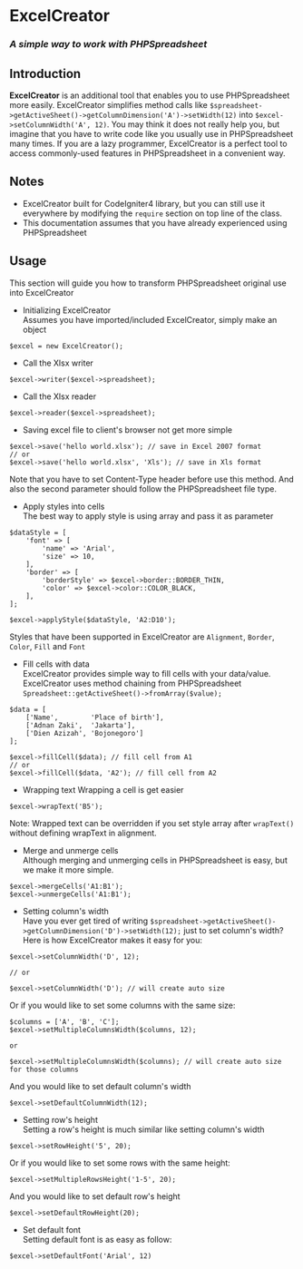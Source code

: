 # ExcelCreator
### <i>A simple way to work with PHPSpreadsheet</i>

## Introduction
<strong>ExcelCreator</strong> is an additional tool that enables you to use PHPSpreadsheet
more easily. ExcelCreator simplifies method calls like `$spreadsheet->getActiveSheet()->getColumnDimension('A')->setWidth(12)` into `$excel->setColumnWidth('A', 12)`.
You may think it does not really help you, but imagine that you have to write code like you usually use in PHPSpreadsheet many times. If you are a lazy programmer, ExcelCreator is a perfect tool to access commonly-used features in PHPSpreadsheet in a convenient way.

## Notes
- ExcelCreator built for CodeIgniter4 library, but you can still use it everywhere by modifying the `require` section on top line of the class.
- This documentation assumes that you have already experienced using PHPSpreadsheet

## Usage
This section will guide you how to transform PHPSpreadsheet original use into ExcelCreator
- Initializing ExcelCreator<br>
Assumes you have imported/included ExcelCreator, simply make an object 
```
$excel = new ExcelCreator();
```

- Call the Xlsx writer
```
$excel->writer($excel->spreadsheet);
```

- Call the Xlsx reader
```
$excel->reader($excel->spreadsheet);
```

- Saving excel file to client's browser not get more simple<br>
```
$excel->save('hello world.xlsx'); // save in Excel 2007 format
// or
$excel->save('hello world.xlsx', 'Xls'); // save in Xls format
```
Note that you have to set Content-Type header before use this method. 
And also the second parameter should follow the PHPSpreadsheet file type.

- Apply styles into cells<br>
The best way to apply style is using array and pass it as parameter
```
$dataStyle = [            
    'font' => [
        'name' => 'Arial',
        'size' => 10,
    ],
    'border' => [
        'borderStyle' => $excel->border::BORDER_THIN,
        'color' => $excel->color::COLOR_BLACK,
    ],
];

$excel->applyStyle($dataStyle, 'A2:D10');
```
Styles that have been supported in ExcelCreator are `Alignment`, `Border`, `Color`, `Fill` and `Font`

- Fill cells with data<br>
ExcelCreator provides simple way to fill cells with your data/value. ExcelCreator uses method chaining from PHPSpreadsheet `Spreadsheet::getActiveSheet()->fromArray($value);`
```
$data = [
    ['Name',        'Place of birth'],
    ['Adnan Zaki',  'Jakarta'],
    ['Dien Azizah', 'Bojonegoro']
];

$excel->fillCell($data); // fill cell from A1
// or 
$excel->fillCell($data, 'A2'); // fill cell from A2
```

- Wrapping text
Wrapping a cell is get easier
```
$excel->wrapText('B5');
```
Note: Wrapped text can be overridden if you set style array after `wrapText()` without
defining wrapText in alignment.


- Merge and unmerge cells<br>
Although merging and unmerging cells in PHPSpreadsheet is easy, but we make it more simple.
```
$excel->mergeCells('A1:B1');
$excel->unmergeCells('A1:B1');
```

- Setting column's width<br>
Have you ever get tired of writing `$spreadsheet->getActiveSheet()->getColumnDimension('D')->setWidth(12);`
just to set column's width? Here is how ExcelCreator makes it easy for you:
```
$excel->setColumnWidth('D', 12);

// or

$excel->setColumnWidth('D'); // will create auto size
```
Or if you would like to set some columns with the same size:
```
$columns = ['A', 'B', 'C'];
$excel->setMultipleColumnsWidth($columns, 12);

or

$excel->setMultipleColumnsWidth($columns); // will create auto size for those columns
```
And you would like to set default column's width
```
$excel->setDefaultColumnWidth(12);
```

- Setting row's height<br>
Setting a row's height is much similar like setting column's width
```
$excel->setRowHeight('5', 20);
```
Or if you would like to set some rows with the same height:
```
$excel->setMultipleRowsHeight('1-5', 20);
```
And you would like to set default row's height
```
$excel->setDefaultRowHeight(20);
```
- Set default font<br>
Setting default font is as easy as follow:
```
$excel->setDefaultFont('Arial', 12)
```